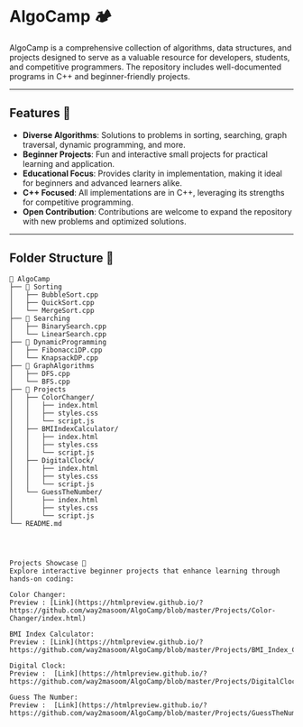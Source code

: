 # AlgoCamp 🏕️

AlgoCamp is a comprehensive collection of algorithms, data structures, and projects designed to serve as a valuable resource for developers, students, and competitive programmers. The repository includes well-documented programs in C++ and beginner-friendly projects.

---

## Features 🚀

- **Diverse Algorithms**: Solutions to problems in sorting, searching, graph traversal, dynamic programming, and more.
- **Beginner Projects**: Fun and interactive small projects for practical learning and application.
- **Educational Focus**: Provides clarity in implementation, making it ideal for beginners and advanced learners alike.
- **C++ Focused**: All implementations are in C++, leveraging its strengths for competitive programming.
- **Open Contribution**: Contributions are welcome to expand the repository with new problems and optimized solutions.

---

## Folder Structure 📁

```plaintext
📂 AlgoCamp
├── 📂 Sorting
│   ├── BubbleSort.cpp
│   ├── QuickSort.cpp
│   └── MergeSort.cpp
├── 📂 Searching
│   ├── BinarySearch.cpp
│   └── LinearSearch.cpp
├── 📂 DynamicProgramming
│   ├── FibonacciDP.cpp
│   └── KnapsackDP.cpp
├── 📂 GraphAlgorithms
│   ├── DFS.cpp
│   └── BFS.cpp
├── 📂 Projects
│   ├── ColorChanger/
│   │   ├── index.html
│   │   ├── styles.css
│   │   └── script.js
│   ├── BMIIndexCalculator/
│   │   ├── index.html
│   │   ├── styles.css
│   │   └── script.js
│   ├── DigitalClock/
│   │   ├── index.html
│   │   ├── styles.css
│   │   └── script.js
│   └── GuessTheNumber/
│       ├── index.html
│       ├── styles.css
│       └── script.js
└── README.md




Projects Showcase 🎨
Explore interactive beginner projects that enhance learning through hands-on coding:

Color Changer:
Preview : [Link](https://htmlpreview.github.io/?https://github.com/way2masoom/AlgoCamp/blob/master/Projects/Color-Changer/index.html)

BMI Index Calculator:
Preview : [Link](https://htmlpreview.github.io/?https://github.com/way2masoom/AlgoCamp/blob/master/Projects/BMI_Index_Calculator/index.html)

Digital Clock:
Preview :  [Link](https://htmlpreview.github.io/?https://github.com/way2masoom/AlgoCamp/blob/master/Projects/DigitalClock/inde.html)

Guess The Number:
Preview :  [Link](https://htmlpreview.github.io/?https://github.com/way2masoom/AlgoCamp/blob/master/Projects/GuessTheNumber/index.html)
